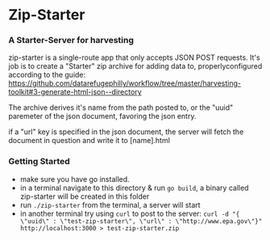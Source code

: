 # Zip-Starter
### A Starter-Server for harvesting

zip-starter is a single-route app that only accepts JSON POST requests. It's job is to create a "Starter" zip archive for adding data to, properlyconfigured according to the guide:
https://github.com/datarefugephilly/workflow/tree/master/harvesting-toolkit#3-generate-html-json--directory

The archive derives it's name from the path posted to, or the "uuid" paremeter of the json document, favoring the json entry.

if a "url" key is specified in the json document, the server will fetch the document in question and write it
to [name].html

### Getting Started
* make sure you have go installed.
* in a terminal navigate to this directory & run `go build`, a binary called zip-starter will be created in this folder
* run `./zip-starter` from the terminal, a server will start
* in another terminal try using `curl` to post to the server: ```curl -d "{ \"uuid\" : \"test-zip-starter\", \"url\" : \"http://www.epa.gov\"}" http://localhost:3000 > test-zip-starter.zip```